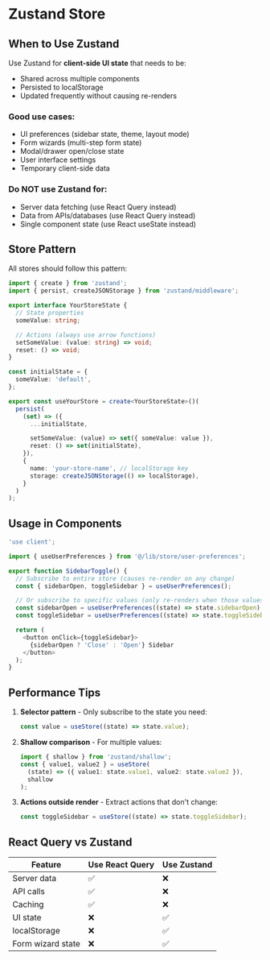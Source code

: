# Zustand Store

## When to Use Zustand

Use Zustand for **client-side UI state** that needs to be:
- Shared across multiple components
- Persisted to localStorage
- Updated frequently without causing re-renders

### Good use cases:
- UI preferences (sidebar state, theme, layout mode)
- Form wizards (multi-step form state)
- Modal/drawer open/close state
- User interface settings
- Temporary client-side data

### Do NOT use Zustand for:
- Server data fetching (use React Query instead)
- Data from APIs/databases (use React Query instead)
- Single component state (use React useState instead)

## Store Pattern

All stores should follow this pattern:

```typescript
import { create } from 'zustand';
import { persist, createJSONStorage } from 'zustand/middleware';

export interface YourStoreState {
  // State properties
  someValue: string;

  // Actions (always use arrow functions)
  setSomeValue: (value: string) => void;
  reset: () => void;
}

const initialState = {
  someValue: 'default',
};

export const useYourStore = create<YourStoreState>()(
  persist(
    (set) => ({
      ...initialState,

      setSomeValue: (value) => set({ someValue: value }),
      reset: () => set(initialState),
    }),
    {
      name: 'your-store-name', // localStorage key
      storage: createJSONStorage(() => localStorage),
    }
  )
);
```

## Usage in Components

```typescript
'use client';

import { useUserPreferences } from '@/lib/store/user-preferences';

export function SidebarToggle() {
  // Subscribe to entire store (causes re-render on any change)
  const { sidebarOpen, toggleSidebar } = useUserPreferences();

  // Or subscribe to specific values (only re-renders when those values change)
  const sidebarOpen = useUserPreferences((state) => state.sidebarOpen);
  const toggleSidebar = useUserPreferences((state) => state.toggleSidebar);

  return (
    <button onClick={toggleSidebar}>
      {sidebarOpen ? 'Close' : 'Open'} Sidebar
    </button>
  );
}
```

## Performance Tips

1. **Selector pattern** - Only subscribe to the state you need:
   ```typescript
   const value = useStore((state) => state.value);
   ```

2. **Shallow comparison** - For multiple values:
   ```typescript
   import { shallow } from 'zustand/shallow';
   const { value1, value2 } = useStore(
     (state) => ({ value1: state.value1, value2: state.value2 }),
     shallow
   );
   ```

3. **Actions outside render** - Extract actions that don't change:
   ```typescript
   const toggleSidebar = useStore((state) => state.toggleSidebar);
   ```

## React Query vs Zustand

| Feature | Use React Query | Use Zustand |
|---------|----------------|-------------|
| Server data | ✅ | ❌ |
| API calls | ✅ | ❌ |
| Caching | ✅ | ❌ |
| UI state | ❌ | ✅ |
| localStorage | ❌ | ✅ |
| Form wizard state | ❌ | ✅ |
